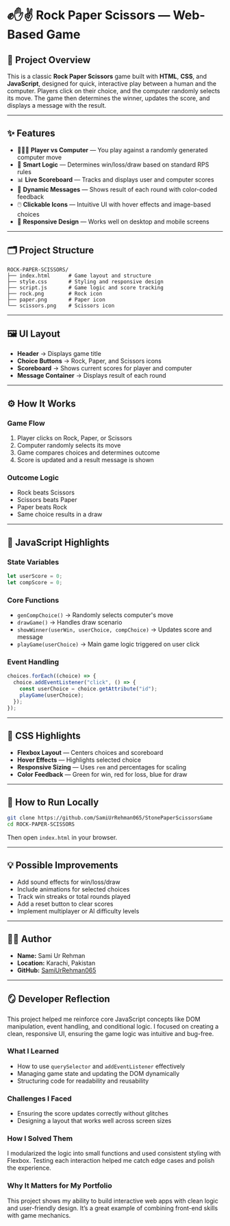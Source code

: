 # ✊✋✌️ Rock Paper Scissors — Web-Based Game

## 📌 Project Overview

This is a classic **Rock Paper Scissors** game built with **HTML**, **CSS**, and **JavaScript**, designed for quick, interactive play between a human and the computer. Players click on their choice, and the computer randomly selects its move. The game then determines the winner, updates the score, and displays a message with the result.

-----

## ✨ Features

  * 🧑‍🤝‍🧑 **Player vs Computer** — You play against a randomly generated computer move
  * 🧠 **Smart Logic** — Determines win/loss/draw based on standard RPS rules
  * 📊 **Live Scoreboard** — Tracks and displays user and computer scores
  * 💬 **Dynamic Messages** — Shows result of each round with color-coded feedback
  * 🖱️ **Clickable Icons** — Intuitive UI with hover effects and image-based choices
  * 📱 **Responsive Design** — Works well on desktop and mobile screens

-----

## 🗂 Project Structure

```
ROCK-PAPER-SCISSORS/
├── index.html      # Game layout and structure
├── style.css       # Styling and responsive design
├── script.js       # Game logic and score tracking
├── rock.png        # Rock icon
├── paper.png       # Paper icon
└── scissors.png    # Scissors icon
```

-----

## 🖼 UI Layout

  * **Header** → Displays game title
  * **Choice Buttons** → Rock, Paper, and Scissors icons
  * **Scoreboard** → Shows current scores for player and computer
  * **Message Container** → Displays result of each round

-----

## ⚙️ How It Works

### Game Flow

1.  Player clicks on Rock, Paper, or Scissors
2.  Computer randomly selects its move
3.  Game compares choices and determines outcome
4.  Score is updated and a result message is shown

### Outcome Logic

  * Rock beats Scissors
  * Scissors beats Paper
  * Paper beats Rock
  * Same choice results in a draw

-----

## 📜 JavaScript Highlights

### State Variables

```js
let userScore = 0;
let compScore = 0;
```

### Core Functions

  * `genCompChoice()` → Randomly selects computer's move
  * `drawGame()` → Handles draw scenario
  * `showWinner(userWin, userChoice, compChoice)` → Updates score and message
  * `playGame(userChoice)` → Main game logic triggered on user click

### Event Handling

```js
choices.forEach((choice) => {
  choice.addEventListener("click", () => {
    const userChoice = choice.getAttribute("id");
    playGame(userChoice);
  });
});
```

-----

## 🎨 CSS Highlights

  * **Flexbox Layout** — Centers choices and scoreboard
  * **Hover Effects** — Highlights selected choice
  * **Responsive Sizing** — Uses `rem` and percentages for scaling
  * **Color Feedback** — Green for win, red for loss, blue for draw

-----

## 🚀 How to Run Locally

```bash
git clone https://github.com/SamiUrRehman065/StonePaperScissorsGame
cd ROCK-PAPER-SCISSORS
```

Then open `index.html` in your browser.

-----

## 💡 Possible Improvements

  * Add sound effects for win/loss/draw
  * Include animations for selected choices
  * Track win streaks or total rounds played
  * Add a reset button to clear scores
  * Implement multiplayer or AI difficulty levels

-----

## 🧑‍💻 Author

* **Name:** Sami Ur Rehman
* **Location:** Karachi, Pakistan
* **GitHub:** [SamiUrRehman065](https://www.google.com/search?q=https://github.com/SamiUrRehman065)

-----

## 🪞 Developer Reflection

This project helped me reinforce core JavaScript concepts like DOM manipulation, event handling, and conditional logic. I focused on creating a clean, responsive UI, ensuring the game logic was intuitive and bug-free.

### What I Learned

  * How to use `querySelector` and `addEventListener` effectively
  * Managing game state and updating the DOM dynamically
  * Structuring code for readability and reusability

### Challenges I Faced

  * Ensuring the score updates correctly without glitches
  * Designing a layout that works well across screen sizes

### How I Solved Them

I modularized the logic into small functions and used consistent styling with Flexbox. Testing each interaction helped me catch edge cases and polish the experience.

### Why It Matters for My Portfolio

This project shows my ability to build interactive web apps with clean logic and user-friendly design. It’s a great example of combining front-end skills with game mechanics.
